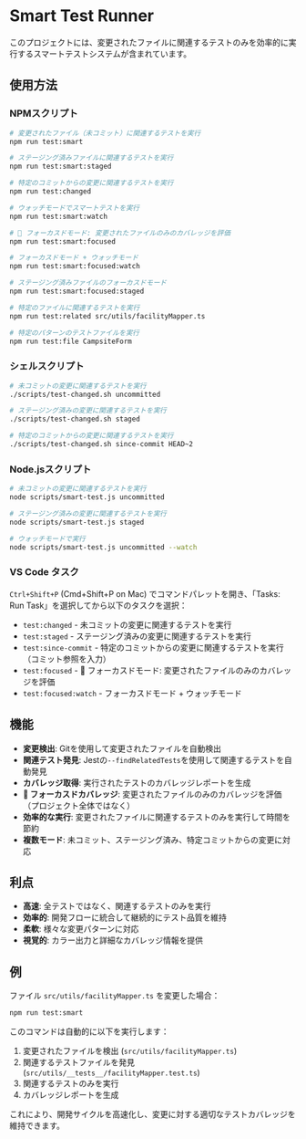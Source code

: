 # Smart Test Runner

このプロジェクトには、変更されたファイルに関連するテストのみを効率的に実行するスマートテストシステムが含まれています。

## 使用方法

### NPMスクリプト

```bash
# 変更されたファイル（未コミット）に関連するテストを実行
npm run test:smart

# ステージング済みファイルに関連するテストを実行
npm run test:smart:staged

# 特定のコミットからの変更に関連するテストを実行
npm run test:changed

# ウォッチモードでスマートテストを実行
npm run test:smart:watch

# 🎯 フォーカスドモード: 変更されたファイルのみのカバレッジを評価
npm run test:smart:focused

# フォーカスドモード + ウォッチモード
npm run test:smart:focused:watch

# ステージング済みファイルのフォーカスドモード
npm run test:smart:focused:staged

# 特定のファイルに関連するテストを実行
npm run test:related src/utils/facilityMapper.ts

# 特定のパターンのテストファイルを実行
npm run test:file CampsiteForm
```

### シェルスクリプト

```bash
# 未コミットの変更に関連するテストを実行
./scripts/test-changed.sh uncommitted

# ステージング済みの変更に関連するテストを実行
./scripts/test-changed.sh staged

# 特定のコミットからの変更に関連するテストを実行
./scripts/test-changed.sh since-commit HEAD~2
```

### Node.jsスクリプト

```bash
# 未コミットの変更に関連するテストを実行
node scripts/smart-test.js uncommitted

# ステージング済みの変更に関連するテストを実行
node scripts/smart-test.js staged

# ウォッチモードで実行
node scripts/smart-test.js uncommitted --watch
```

### VS Code タスク

`Ctrl+Shift+P` (Cmd+Shift+P on Mac) でコマンドパレットを開き、「Tasks: Run Task」を選択してから以下のタスクを選択：

- `test:changed` - 未コミットの変更に関連するテストを実行
- `test:staged` - ステージング済みの変更に関連するテストを実行
- `test:since-commit` - 特定のコミットからの変更に関連するテストを実行（コミット参照を入力）
- `test:focused` - 🎯 フォーカスドモード: 変更されたファイルのみのカバレッジを評価
- `test:focused:watch` - フォーカスドモード + ウォッチモード

## 機能

- **変更検出**: Gitを使用して変更されたファイルを自動検出
- **関連テスト発見**: Jestの`--findRelatedTests`を使用して関連するテストを自動発見
- **カバレッジ取得**: 実行されたテストのカバレッジレポートを生成
- **🎯 フォーカスドカバレッジ**: 変更されたファイルのみのカバレッジを評価（プロジェクト全体ではなく）
- **効率的な実行**: 変更されたファイルに関連するテストのみを実行して時間を節約
- **複数モード**: 未コミット、ステージング済み、特定コミットからの変更に対応

## 利点

- **高速**: 全テストではなく、関連するテストのみを実行
- **効率的**: 開発フローに統合して継続的にテスト品質を維持
- **柔軟**: 様々な変更パターンに対応
- **視覚的**: カラー出力と詳細なカバレッジ情報を提供

## 例

ファイル `src/utils/facilityMapper.ts` を変更した場合：

```bash
npm run test:smart
```

このコマンドは自動的に以下を実行します：
1. 変更されたファイルを検出 (`src/utils/facilityMapper.ts`)
2. 関連するテストファイルを発見 (`src/utils/__tests__/facilityMapper.test.ts`)
3. 関連するテストのみを実行
4. カバレッジレポートを生成

これにより、開発サイクルを高速化し、変更に対する適切なテストカバレッジを維持できます。
